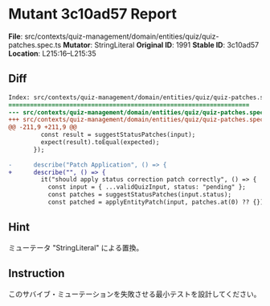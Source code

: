 # Mutant 3c10ad57 Report

**File**: src/contexts/quiz-management/domain/entities/quiz/quiz-patches.spec.ts
**Mutator**: StringLiteral
**Original ID**: 1991
**Stable ID**: 3c10ad57
**Location**: L215:16–L215:35

## Diff

```diff
Index: src/contexts/quiz-management/domain/entities/quiz/quiz-patches.spec.ts
===================================================================
--- src/contexts/quiz-management/domain/entities/quiz/quiz-patches.spec.ts	original
+++ src/contexts/quiz-management/domain/entities/quiz/quiz-patches.spec.ts	mutated #1991
@@ -211,9 +211,9 @@
         const result = suggestStatusPatches(input);
         expect(result).toEqual(expected);
       });
 
-      describe("Patch Application", () => {
+      describe("", () => {
         it("should apply status correction patch correctly", () => {
           const input = { ...validQuizInput, status: "pending" };
           const patches = suggestStatusPatches(input.status);
           const patched = applyEntityPatch(input, patches.at(0) ?? {});
```

## Hint

ミューテータ "StringLiteral" による置換。

## Instruction

このサバイブ・ミューテーションを失敗させる最小テストを設計してください。
